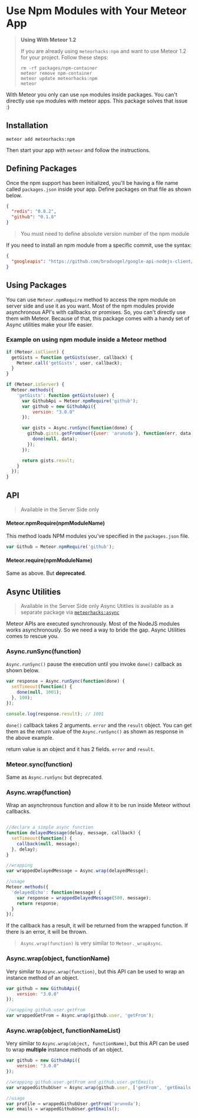 # Use Npm Modules with Your Meteor App

> **Using With Meteor 1.2**
>
> If you are already using `meteorhacks:npm` and want to use Meteor 1.2 for your project. Follow these steps:
> 
> ~~~
> rm -rf packages/npm-container
> meteor remove npm-container
> meteor update meteorhacks:npm
> meteor
> ~~~

With Meteor you only can use `npm` modules inside packages. You can't directly use `npm` modules with meteor apps. This package solves that issue :)

## Installation

```
meteor add meteorhacks:npm
```

Then start your app with `meteor` and follow the instructions.

## Defining Packages

Once the npm support has been initialized, you'll be having a file name called `packages.json` inside your app. Define packages on that file as shown below.

~~~json
{
  "redis": "0.8.2",
  "github": "0.1.8"
}
~~~

> You must need to define absolute version number of the npm module

If you need to install an npm module from a specific commit, use the syntax:

~~~json
{
  "googleapis": "https://github.com/bradvogel/google-api-nodejs-client/archive/d945dabf416d58177b0c14da64e0d6038f0cc47b.tar.gz"
}
~~~

## Using Packages

You can use `Meteor.npmRequire` method to access the npm module on server side and use it as you want. 
Most of the npm modules provide asynchronous API's with callbacks or promises. So, you can't directly use them with Meteor. Because of that, this package comes with a handy set of Async utilities make your life easier. 

### Example on using npm module inside a Meteor method

~~~js
if (Meteor.isClient) {
  getGists = function getGists(user, callback) {
    Meteor.call('getGists', user, callback);
  }
}

if (Meteor.isServer) {
  Meteor.methods({
    'getGists': function getGists(user) {
      var GithubApi = Meteor.npmRequire('github');
      var github = new GithubApi({
          version: "3.0.0"
      });

      var gists = Async.runSync(function(done) {
        github.gists.getFromUser({user: 'arunoda'}, function(err, data) {
          done(null, data);
        });
      });

      return gists.result;
    }
  });
}
~~~

## API
> Available in the Server Side only

#### Meteor.npmRequire(npmModuleName)

This method loads NPM modules you've specified in the `packages.json` file.

~~~js
var Github = Meteor.npmRequire('github');
~~~

#### Meteor.require(npmModuleName)
Same as above. But **deprecated**.

## Async Utilities
> Available in the Server Side only
> Async Utitlies is available as a separate package via [`meteorhacks:async`](https://github.com/meteorhacks/meteor-async)

Meteor APIs are executed synchronously. Most of the NodeJS modules works asynchronously. 
So we need a way to bride the gap. Async Utilities comes to rescue you.

### Async.runSync(function) 

`Async.runSync()` pause the execution until you invoke `done()` callback as shown below.

~~~js
var response = Async.runSync(function(done) {
  setTimeout(function() { 
    done(null, 1001);
  }, 100);
});

console.log(response.result); // 1001
~~~

`done()` callback takes 2 arguments. `error` and the `result` object. You can get them as the return value of the `Async.runSync()` as shown as response in the above example.

return value is an object and it has 2 fields. `error` and `result`.

### Meteor.sync(function)

Same as `Async.runSync` but deprecated. 

### Async.wrap(function) 

Wrap an asynchronous function and allow it to be run inside Meteor without callbacks.

~~~js

//declare a simple async function
function delayedMessage(delay, message, callback) {
  setTimeout(function() {
    callback(null, message);
  }, delay);
}

//wrapping
var wrappedDelayedMessage = Async.wrap(delayedMessge);

//usage
Meteor.methods({
  'delayedEcho': function(message) {
    var response = wrappedDelayedMessage(500, message);
    return response;
  }
});
~~~

If the callback has a result, it will be returned from the wrapped function. If there is an error, it will be thrown.

> `Async.wrap(function)` is very similar to `Meteor._wrapAsync`. 

### Async.wrap(object, functionName)

Very similar to `Async.wrap(function)`, 
but this API can be used to wrap an instance method of an object.

~~~js
var github = new GithubApi({
    version: "3.0.0"
});

//wrapping github.user.getFrom
var wrappedGetFrom = Async.wrap(github.user, 'getFrom');
~~~

### Async.wrap(object, functionNameList)

Very similar to `Async.wrap(object, functionName)`, 
but this API can be used to wrap **multiple** instance methods of an object.

~~~js
var github = new GithubApi({
    version: "3.0.0"
});

//wrapping github.user.getFrom and github.user.getEmails
var wrappedGithubUser = Async.wrap(github.user, ['getFrom', 'getEmails']);

//usage
var profile = wrappedGithubUser.getFrom('arunoda');
var emails = wrappedGithubUser.getEmails();
~~~
